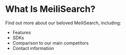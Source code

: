 # What Is MeiliSearch?

Find out more about our beloved MeiliSearch, including:

- Features
- SDKs
- Comparison to our main competitors
- Contact information